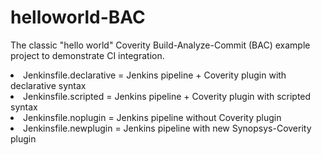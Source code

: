 # helloworld-BAC
The classic "hello world" Coverity Build-Analyze-Commit (BAC) example project to demonstrate CI integration.

<li>Jenkinsfile.declarative = Jenkins pipeline + Coverity plugin with declarative syntax
<li>Jenkinsfile.scripted = Jenkins pipeline + Coverity plugin with scripted syntax
<li>Jenkinsfile.noplugin = Jenkins pipeline without Coverity plugin
<li>Jenkinsfile.newplugin = Jenkins pipeline with new Synopsys-Coverity plugin
